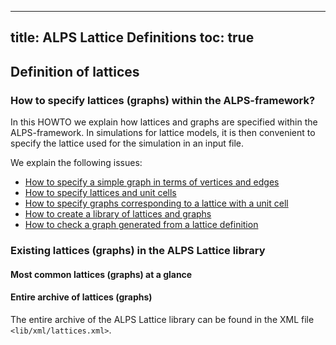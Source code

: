 
---
title: ALPS Lattice Definitions
toc: true
---

## Definition of lattices

### How to specify lattices (graphs) within the ALPS-framework?

In this HOWTO we explain how lattices and graphs are specified within the ALPS-framework. In simulations for lattice models, it is then convenient to specify the lattice used for the simulation in an input file.

We explain the following issues:

- [How to specify a simple graph in terms of vertices and edges](../latticehowtos/simplegraph)
- [How to specify lattices and unit cells](../latticehowtos/unitcell)
- [How to specify graphs corresponding to a lattice with a unit cell](../latticehowtos/latticegraph)
- [How to create a library of lattices and graphs](../latticehowtos/library)
- [How to check a graph generated from a lattice definition](../latticehowtos/checklattice)

### Existing lattices (graphs) in the ALPS Lattice library

#### Most common lattices (graphs) at a glance

#### Entire archive of lattices (graphs)

The entire archive of the ALPS Lattice library can be found in the XML file `<lib/xml/lattices.xml>`.


